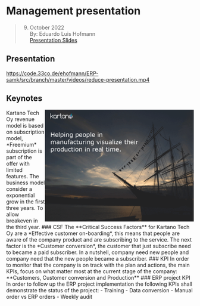 # Management presentation
> 09. October 2022    
> By: Eduardo Luis Hofmann    
> [Presentation Slides](01presentation.md)

## Presentation

https://code.33co.de/ehofmann/ERP-samk/src/branch/master/videos/reduce-presentation.mp4

## Keynotes
<img src="animation.gif" align="right" width="400px"/>
Kartano Tech Oy revenue model is based on subscription model, *Freemium* subscription is part of the offer with limited features.    
The business model consider a exponential grow in the first three years. To allow breakeven in the third year.
### CSF
The **Critical Success Factors** for Kartano Tech Oy are a *Effective customer on-boarding*, this means that people are aware of the company product and are subscribing to the service. The next factor is the *Customer conversion*, the customer that just subscribe need to became a paid subscriber. In a nutshell, company need new people and company need that the new people became a subscriber.
### KPI
In order to monitor that the company is on track with the plan and actions, the main KPIs, focus on what matter most at the current stage of the company: **Customers, Customer conversion and Production**
### ERP project KPI
In order to follow up the ERP project implementation the following KPIs shall demonstrate the status of the project:
- Training
- Data conversion
- Manual order vs ERP orders
- Weekly audit

<br clear="left"/>
